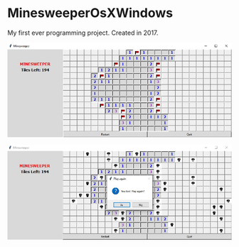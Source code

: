 # MinesweeperOsXWindows
My first ever programming project. Created in 2017.

![alt text](https://github.com/ErikJareman/MinesweeperOsXWindows/blob/main/ex1.JPG)

![alt text](https://github.com/ErikJareman/MinesweeperOsXWindows/blob/main/ex2.JPG)
